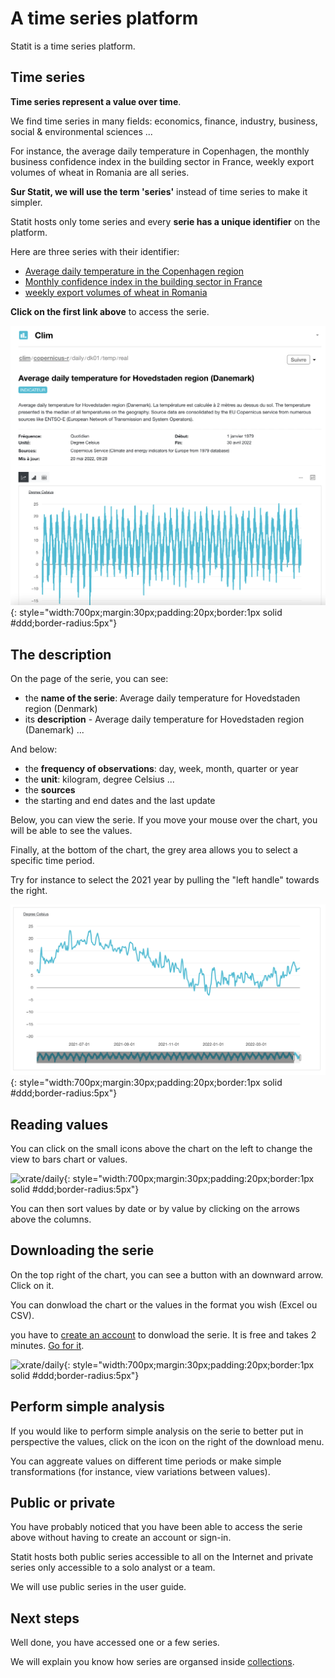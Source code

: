 # A time series platform

Statit is a time series platform.

## Time series

**Time series represent a value over time**.

We find time series in many fields: economics, finance, industry, business, social & environmental sciences ...

For instance, the average daily temperature in Copenhagen, the monthly business confidence index in the building sector in France, weekly export volumes of wheat in Romania are all series.

**Sur Statit, we will use the term 'series'** instead of time series to make it simpler.

Statit hosts only tome series and every **serie has a unique identifier** on the platform.

Here are three series with their identifier:

- [Average daily temperature in the Copenhagen region](https://www.gostatit.com/clim/copernicus-r/daily/dk01/temp/real)
- [Monthly confidence index in the building sector in France](https://www.gostatit.com/bdfconj/consn/bat/total/ica/cvs_3m)
- [weekly export volumes of wheat in Romania](https://www.gostatit.com/eu-agri/cereals_trade_weekly/exports/ro/wheat-common/weekly)

**Click on the first link above** to access the serie.

![xrate/daily](/img/user-fr_gs_index_0.png){: style="width:700px;margin:30px;padding:20px;border:1px solid #ddd;border-radius:5px"}


## The description

On the page of the serie, you can see:

- the **name of the serie**: Average daily temperature for Hovedstaden region (Denmark)
- its **description** - Average daily temperature for Hovedstaden region (Danemark) ...

And below:

- the **frequency of observations**: day, week, month, quarter or year
- the **unit**: kilogram, degree Celsius ...
- the **sources**
- the starting and end dates and the last update

Below, you can view the serie. If you move your mouse over the chart, you will be able to see the values.

Finally, at the bottom of the chart, the grey area allows you to select a specific time period.

Try for instance to select the 2021 year by pulling the "left handle" towards the right.

![xrate/daily](/img/user-fr_gs_index_1.png){: style="width:700px;margin:30px;padding:20px;border:1px solid #ddd;border-radius:5px"}


## Reading values

You can click on the small icons above the chart on the left to change the view to bars chart or values.

![xrate/daily](/img/user-fr_gs_series_3.png){: style="width:700px;margin:30px;padding:20px;border:1px solid #ddd;border-radius:5px"}

You can then sort values by date or by value by clicking on the arrows above the columns.


## Downloading the serie

On the top right of the chart, you can see a button with an downward arrow. Click on it.

You can donwload the chart or the values in the format you wish (Excel ou CSV).

you have to [create an account](https://www.gostatit.com/sign) to donwload the serie. It is free and takes 2 minutes. [Go for it](https://www.gostatit.com/sign).

![xrate/daily](/img/user-fr_gs_series_4.png){: style="width:700px;margin:30px;padding:20px;border:1px solid #ddd;border-radius:5px"}

## Perform simple analysis

If you would like to perform simple analysis on the serie to better put in perspective the values, click on the icon on the right of the download menu.

You can aggreate values on different time periods or make simple transformations (for instance, view variations between values).

## Public or private

You have probably noticed that you have been able to access the serie above without having to create an account or sign-in.

Statit hosts both public series accessible to all on the Internet and private series only accessible to a solo analyst or a team.

 We will use public series in the user guide.


## Next steps

Well done, you have accessed one or a few series.

We will explain you know how series are organsed inside [collections](collections.md).
